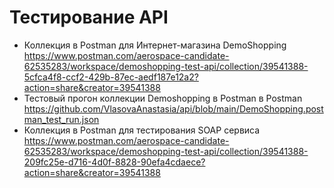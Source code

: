 # Тестирование API
- Коллекция в Postman для Интернет-магазина DemoShopping https://www.postman.com/aerospace-candidate-62535283/workspace/demoshopping-test-api/collection/39541388-5cfca4f8-ccf2-429b-87ec-aedf187e12a2?action=share&creator=39541388 
- Тестовый прогон коллекции Demoshopping в Postman в Postman https://github.com/VlasovaAnastasia/api/blob/main/DemoShopping.postman_test_run.json
- Коллекция в Postman для тестирования SOAP сервиса  https://www.postman.com/aerospace-candidate-62535283/workspace/demoshopping-test-api/collection/39541388-209fc25e-d716-4d0f-8828-90efa4cdaece?action=share&creator=39541388
